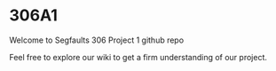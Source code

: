 306A1
=====

Welcome to Segfaults 306 Project 1 github repo

Feel free to explore our wiki to get a firm understanding of our project.
